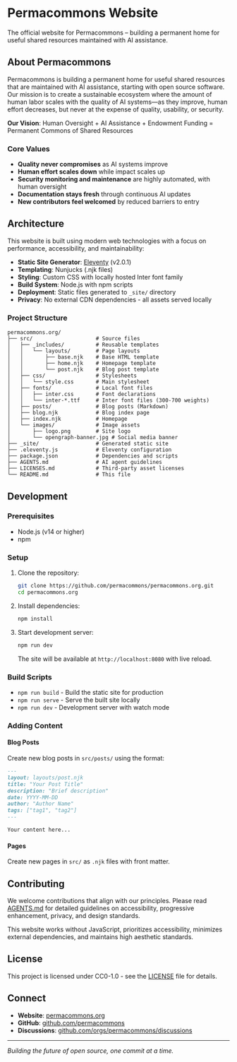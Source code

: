 # Permacommons Website

The official website for Permacommons – building a permanent home for useful shared resources maintained with AI assistance.

## About Permacommons

Permacommons is building a permanent home for useful shared resources that are maintained with AI assistance, starting with open source software. Our mission is to create a sustainable ecosystem where the amount of human labor scales with the quality of AI systems—as they improve, human effort decreases, but never at the expense of quality, usability, or security.

**Our Vision**: Human Oversight + AI Assistance + Endowment Funding = Permanent Commons of Shared Resources

### Core Values

- **Quality never compromises** as AI systems improve
- **Human effort scales down** while impact scales up  
- **Security monitoring and maintenance** are highly automated, with human oversight
- **Documentation stays fresh** through continuous AI updates
- **New contributors feel welcomed** by reduced barriers to entry

## Architecture

This website is built using modern web technologies with a focus on performance, accessibility, and maintainability:

- **Static Site Generator**: [Eleventy](https://www.11ty.dev/) (v2.0.1)
- **Templating**: Nunjucks (.njk files)
- **Styling**: Custom CSS with locally hosted Inter font family
- **Build System**: Node.js with npm scripts
- **Deployment**: Static files generated to `_site/` directory
- **Privacy**: No external CDN dependencies - all assets served locally

### Project Structure

```
permacommons.org/
├── src/                    # Source files
│   ├── _includes/          # Reusable templates
│   │   └── layouts/        # Page layouts
│   │       ├── base.njk    # Base HTML template
│   │       ├── home.njk    # Homepage template
│   │       └── post.njk    # Blog post template
│   ├── css/                # Stylesheets
│   │   └── style.css       # Main stylesheet
│   ├── fonts/              # Local font files
│   │   ├── inter.css       # Font declarations
│   │   └── inter-*.ttf     # Inter font files (300-700 weights)
│   ├── posts/              # Blog posts (Markdown)
│   ├── blog.njk            # Blog index page
│   ├── index.njk           # Homepage
│   └── images/             # Image assets
│       ├── logo.png        # Site logo
│       └── opengraph-banner.jpg # Social media banner
├── _site/                  # Generated static site
├── .eleventy.js            # Eleventy configuration
├── package.json            # Dependencies and scripts
├── AGENTS.md               # AI agent guidelines
├── LICENSES.md             # Third-party asset licenses
└── README.md               # This file
```

## Development

### Prerequisites

- Node.js (v14 or higher)
- npm

### Setup

1. Clone the repository:
   ```bash
   git clone https://github.com/permacommons/permacommons.org.git
   cd permacommons.org
   ```

2. Install dependencies:
   ```bash
   npm install
   ```

3. Start development server:
   ```bash
   npm run dev
   ```

   The site will be available at `http://localhost:8080` with live reload.

### Build Scripts

- `npm run build` - Build the static site for production
- `npm run serve` - Serve the built site locally
- `npm run dev` - Development server with watch mode

### Adding Content

#### Blog Posts

Create new blog posts in `src/posts/` using the format:

```markdown
---
layout: layouts/post.njk
title: "Your Post Title"
description: "Brief description"
date: YYYY-MM-DD
author: "Author Name"
tags: ["tag1", "tag2"]
---

Your content here...
```

#### Pages

Create new pages in `src/` as `.njk` files with front matter.

## Contributing

We welcome contributions that align with our principles. Please read [AGENTS.md](AGENTS.md) for detailed guidelines on accessibility, progressive enhancement, privacy, and design standards.

This website works without JavaScript, prioritizes accessibility, minimizes external dependencies, and maintains high aesthetic standards.

## License

This project is licensed under CC0-1.0 - see the [LICENSE](LICENSE) file for details.

## Connect

- **Website**: [permacommons.org](https://permacommons.org)
- **GitHub**: [github.com/permacommons](https://github.com/permacommons)
- **Discussions**: [github.com/orgs/permacommons/discussions](https://github.com/orgs/permacommons/discussions)

---

*Building the future of open source, one commit at a time.*

